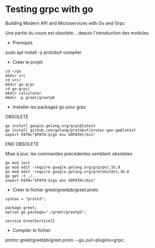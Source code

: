 # Testing grpc with go

Building Modern API and Microservices
with Go and Grpc

Une partie du cours est obsolete... depuis l'introduction des modules.

* Prerequis

sudo apt install -y protobuf-compiler

* Créer le projet

```
cd ~/go
mkdir src
cd src/
mkdir go-grpc
cd go-grpc/
mkdir calculator
mkdir -p greet/greetpb
```

* Installer les packages go pour grpc

OBSOLETE
```
go install google.golang.org/grpc@latest
go install github.com/golang/protobuf/protoc-gen-go@latest
export PATH="$PATH:$(go env GOPATH)/bin"
```
END OBSOLETE

Mise à jour, les commandes précédentes semblent obsoletes

```
go mod init
go mod edit -require google.golang.org/grpc@v1.55.0
go mod edit -require google.golang.org/protobuf@v1.30.0
go get -t ./...
export PATH="$PATH:$(go env GOPATH)/bin"
```

* Créer le fichier greet/greetpb/greet.proto

```
syntax = "proto3";

package greet;
option go_package="./greet/greetpb";

service GreetService{}
```

* Compiler le fichier

protoc greet/greetpb/greet.proto --go_out=plugins=grpc:.

